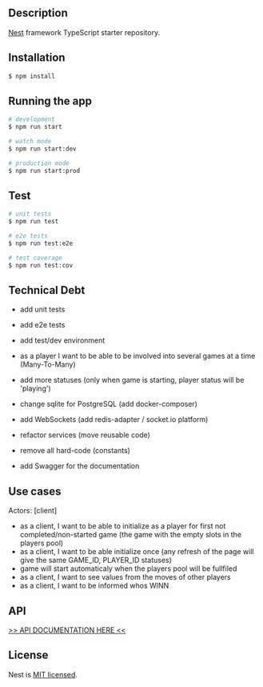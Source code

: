 ## Description

[Nest](https://github.com/nestjs/nest) framework TypeScript starter repository.

## Installation

```bash
$ npm install
```

## Running the app

```bash
# development
$ npm run start

# watch mode
$ npm run start:dev

# production mode
$ npm run start:prod
```

## Test

```bash
# unit tests
$ npm run test

# e2e tests
$ npm run test:e2e

# test coverage
$ npm run test:cov
```

## Technical Debt

- add unit tests
- add e2e tests
- add test/dev environment

- as a player I want to be able to be involved into several games at a time (Many-To-Many)
- add more statuses (only when game is starting, player status will be 'playing')

- change sqlite for PostgreSQL (add docker-composer)
- add WebSockets (add redis-adapter / socket.io platform)
- refactor services (move reusable code)
- remove all hard-code (constants)
- add Swagger for the documentation

## Use cases

Actors: [client]

- as a client, I want to be able to initialize as a player for first not completed/non-started game (the game with the empty slots in the players pool)
- as a client, I want to be able initialize once (any refresh of the page will give the same GAME_ID, PLAYER_ID statuses)
- game will start automaticaly when the players pool will be fullfiled
- as a client, I want to see values from the moves of other players
- as a client, I want to be informed whos WINN

## API

[>> API DOCUMENTATION HERE <<](http://localhost:3000/api)

## License

Nest is [MIT licensed](LICENSE).
